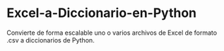 # Excel-a-Diccionario-en-Python
Convierte de forma escalable uno o varios archivos de Excel de formato .csv a diccionarios de Python. 
